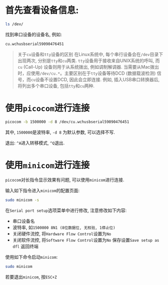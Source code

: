 # 首先查看设备信息:

```bash
ls /dev/
```

找到串口设备的设备名, 例如:
```bash
cu.wchusbserial59090476451
```

> 关于`cu`设备和`tty`设备的区别
在Linux系统中, 每个串行设备会在`/dev`目录下出现两次, 分别是`tty`和`cu`两类. `tty`设备用于接收来自UNIX系统的呼叫, 而`cu` (Call-Up) 设备则用于从系统拨出, 例如调制解调器. 当需要从Mac拨出时，应使用`/dev/cu.*`。主要区别在于`tty`设备等待DCD (数据载波检测) 信号，而`cu`设备不设置DCD, 因此会立即连接. 例如, 插入USB串口转换器后, 将列出多个串口设备, 包括`tty`和`cu`两种. 

# 使用`picocom`进行连接

```bash
picocom -b 1500000 -d 8 /dev/cu.wchusbserial59090476451
```

其中, `1500000`是波特率, `-d 8` 为默认参数, 可以选择不写.

退出:
`^A`进入转移模式, `^Q`退出.

# 使用`minicom`进行连接

`picocom`对长指令显示效果有问题, 可以使用`minicom`进行连接. 

输入如下指令进入`minicom`的配置页面:
```bash
sudo minicom -s
```

在`Serial port setup`选项菜单中进行修改, 注意修改如下内容:
- 串口设备名
- 波特率, 如`1500000 8N1 (8位数据位, 无校验, 1停止位)`
- 关闭硬件流控, 将`Hardware Flow Control`设置为`No`
- 关闭软件流控, 将`Software Flow Control`设置为`No`
保存设置`Save setup as dfl`
返回终端

使用如下命令启动`minicom`:
```bash
sudo minicom
```

若要退出`minicom`, 按`ESC+Z`
